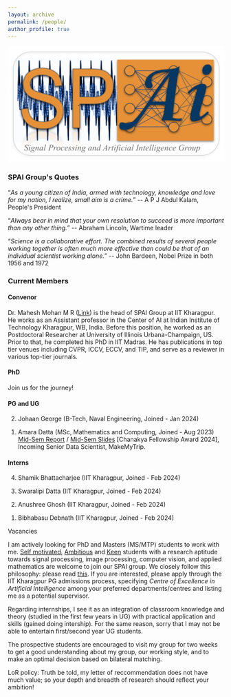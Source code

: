 ```yaml
---
layout: archive
permalink: /people/
author_profile: true
---
```

<!-- Om Nama Sivaya-->
<!-- Om Nama Sivaya-->
<!-- {% if author.googlescholar %}
  You can also find my articles on <u><a href="{{author.googlescholar}}">my Google Scholar profile</a>.</u>
{% endif %}-->

<!--{% include base_path %}-->

<!--{% for post in site.publications reversed %}
  {% include archive-single.html %}
{% endfor %}-->

<!--<html lang="en"><head><meta http-equiv="Content-Type" content="text/html; charset=UTF-8">-->
  <!-- Hi, Jon Here. Please DELETE the two <script> tags below if you use this HTML, otherwise my analytics will track your page -->

  
  <meta name="author" content="Mahesh Mohan M R">
  <meta name="viewport" content="width=device-width, initial-scale=1">
  
  <link rel="stylesheet" type="text/css" href="stylesheet.css">
  <link rel="icon" type="image/png" href="images/seal_icon.png">

<body>
  <div><img src="../images/lab_icon_ons.png" width="1000" alt="My Image" /></div>
 <h3>SPAI Group's Quotes</h3>
               <p><q><i>As a young citizen of India, armed with technology, knowledge and love for my nation, I realize, small aim is a crime.</i></q> -- A P J Abdul Kalam, People's President </p>  <p><q><i>Always bear in mind that your own resolution to succeed is more important than any other thing.</i></q> -- Abraham Lincoln, Wartime leader </p> <p> <q><i>Science is a collaborative effort. The combined results of several people working together is often much more effective than could be that of an individual scientist working alone.</i></q> -- John Bardeen, Nobel Prize in both 1956 and 1972 </p>
<h3>Current Members</h3>
<h4>Convenor</h4> 
<p>
Dr. Mahesh Mohan M R (<a href="https://maheshmohanmr.github.io">Link</a>) is the head of SPAI Group at IIT Kharagpur. He works as an Assistant professor in the Center of AI at Indian Institute of Technology Kharagpur, WB, India. Before this position, he worked as an Postdoctoral Researcher at University of Illinois Urbana-Champaign, US. Prior to that, he completed his PhD in IIT Madras. He has publications in top tier venues including CVPR, ICCV, ECCV, and TIP, and serve as a reviewer in various top-tier journals.</p>
  <h4>PhD</h4>
  Join us for the journey!
  <h4>PG and UG</h4>
               <ol reversed>
                <li> <p>
            Johaan George (B-Tech, Naval Engineering, Joined - Jan 2024)
              </p></li>
                  <li> <p>
             Amara Datta (MSc, Mathematics and Computing, Joined - Aug 2023)
                <br> <a href="../files/NH_amara_midsemthesisV2_ons.pdf">Mid-Sem Report</a> /
              <a href="../files/NH_amara_midsemslides_ons.pdf">Mid-Sem Slides</a>
               [Chanakya Fellowship Award 2024], Incoming Senior Data Scientist, MakeMyTrip.
              </p></li>
              </ol>
  <h4>Interns</h4>
                 <ol reversed>
                   <li> <p>
            Shamik Bhattacharjee (IIT Kharagpur, Joined - Feb 2024)
              </p></li>
                   <li> <p>
            Swaralipi Datta (IIT Kharagpur, Joined - Feb 2024)
              </p></li>
                <li> <p>
            Anushree Ghosh (IIT Kharagpur, Joined - Feb 2024)
              </p></li>
                  <li> <p>
             Bibhabasu Debnath (IIT Kharagpur, Joined - Feb 2024)
                  </p></li>
              </ol>
              <heading>Vacancies</heading>
              <p>
               I am actively looking for PhD and Masters (MS/MTP) students to work with me. <a href="../images/lincoln_v3_ons.jpg">Self motivated</a>, <a href="../images/kalam_ons.jpg">Ambitious</a> and <a href="../images/wright_brothers_quote.jpg">Keen</a> students with a research aptitude towards signal processing, image processing, computer vision, and applied mathematics are welcome to join our SPAI group. We closely follow this philosophy: please read <a href="../files/SPAI_philosophy_ons.pdf">this</a>.   If you are interested, please apply through the IIT Kharagpur PG admissions process, specifying <i>Centre of Excellence in Artificial Intelligence</i> among your preferred departments/centres and listing me as a potential supervisor. 
              </p>   
              <p>
                Regarding internships, I see it as an integration of classroom knowledge and theory (studied in the first few years in UG) with practical application and skills (gained doing intership). For the same reason, sorry that I may not be able to entertain first/second year UG students.  
              </p>
              <p>
                The prospective students are encouraged to visit my group for two weeks to get a good understanding about my group, our working style, and to make an optimal decision based on bilateral matching. 
              </p>
              <p>
              LoR policy: Truth be told, my letter of reccommendation does not have much value; so your depth and breadth of research should reflect your ambition!
                </p>

